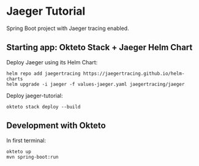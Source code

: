 # Jaeger Tutorial

Spring Boot project with Jaeger tracing enabled.

## Starting app: Okteto Stack + Jaeger Helm Chart

Deploy Jaeger using its Helm Chart:

```
helm repo add jaegertracing https://jaegertracing.github.io/helm-charts
helm upgrade -i jaeger -f values-jaeger.yaml jaegertracing/jaeger
```

Deploy jaeger-tutorial:

```
okteto stack deploy --build
```

## Development with Okteto

In first terminal:

```
okteto up
mvn spring-boot:run
```

